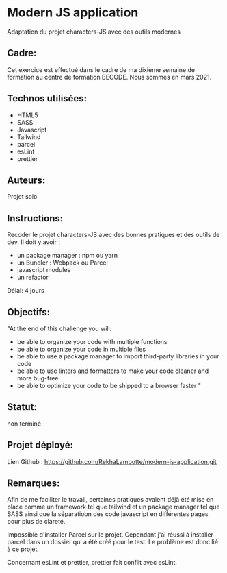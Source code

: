 # Modern JS application
Adaptation du projet characters-JS avec des outils modernes

## Cadre:
Cet exercice est effectué dans le cadre de ma dixième semaine de formation au centre de formation BECODE. 
Nous sommes en mars 2021.

## Technos utilisées:
* HTML5
* SASS
* Javascript
* Tailwind
* parcel
* esLint
* prettier

## Auteurs:
Projet solo

## Instructions:
Recoder le projet characters-JS avec des bonnes pratiques et des outils de dev. 
Il doit y avoir :
- un package manager : npm ou yarn
- un Bundler : Webpack ou Parcel
- javascript modules
- un refactor

Délai: 4 jours

## Objectifs:
"At the end of this challenge you will:

* be able to organize your code with multiple functions
* be able to organize your code in multiple files
* be able to use a package manager to import third-party libraries in your code
* be able to use linters and formatters to make your code cleaner and more bug-free
* be able to optimize your code to be shipped to a browser faster "


## Statut:
non terminé

## Projet déployé: 
Lien Github : https://github.com/RekhaLambotte/modern-js-application.git

## Remarques:
Afin de me faciliter le travail, certaines pratiques avaient déjà été mise en place comme un framework tel que tailwind et un package manager tel que SASS ainsi que la séparatiobn des code javascript en différentes pages pour plus de clareté.  

Impossible d'installer Parcel sur le projet. Cependant j'ai réussi à installer parcel dans un dossier qui a été créé  pour le test. Le problème est donc lié à ce projet. 

Concernant esLint et prettier, prettier fait conflit avec esLint. 
